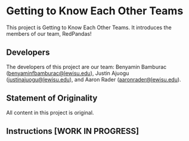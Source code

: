 # Getting to Know Each Other Teams
This project is Getting to Know Each Other Teams. It introduces the members of our team, RedPandas!

## Developers
The developers of this project are our team: Benyamin Bamburac (benyaminfbamburac@lewisu.edu), Justin Ajuogu (justinajuogu@lewisu.edu), and Aaron Rader (aaronrader@lewisu.edu).

## Statement of Originality
All content in this project is original.

## Instructions [WORK IN PROGRESS]